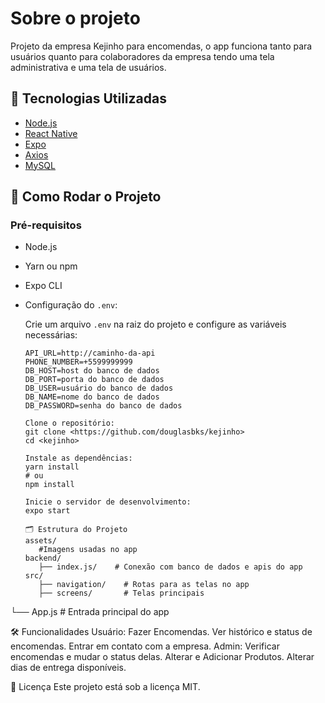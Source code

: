 # Sobre o projeto

Projeto da empresa Kejinho para encomendas, o app funciona tanto para usuários quanto para colaboradores da empresa tendo uma tela administrativa e uma tela de usuários.

## 📱 Tecnologias Utilizadas

- [Node.js](https://nodejs.org/)
- [React Native](https://reactnative.dev/)
- [Expo](https://expo.dev/)
- [Axios](https://axios-http.com/)
- [MySQL](https://www.mysql.com/)

## 🚀 Como Rodar o Projeto

### Pré-requisitos
- Node.js
- Yarn ou npm
- Expo CLI
- Configuração do `.env`:

  Crie um arquivo `.env` na raiz do projeto e configure as variáveis necessárias:

  ```env
  API_URL=http://caminho-da-api
  PHONE_NUMBER=+5599999999
  DB_HOST=host do banco de dados
  DB_PORT=porta do banco de dados
  DB_USER=usuário do banco de dados
  DB_NAME=nome do banco de dados
  DB_PASSWORD=senha do banco de dados

  Clone o repositório:
  git clone <https://github.com/douglasbks/kejinho>
  cd <kejinho>

  Instale as dependências:
  yarn install
  # ou
  npm install

  Inicie o servidor de desenvolvimento:
  expo start

  🗂️ Estrutura do Projeto
  assets/
     #Imagens usadas no app
  backend/
     ├── index.js/    # Conexão com banco de dados e apis do app
  src/
     ├── navigation/    # Rotas para as telas no app
     ├── screens/       # Telas principais

└── App.js         # Entrada principal do app

🛠️ Funcionalidades
Usuário:
Fazer Encomendas.
Ver histórico e status de encomendas.
Entrar em contato com a empresa.
Admin:
Verificar encomendas e mudar o status delas.
Alterar e Adicionar Produtos.
Alterar dias de entrega disponíveis.

📜 Licença
Este projeto está sob a licença MIT.